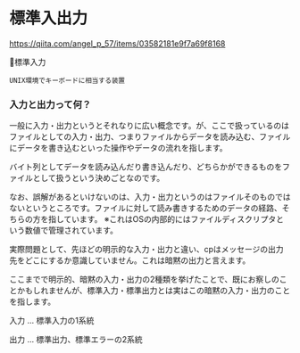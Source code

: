 # 標準入出力

https://qiita.com/angel_p_57/items/03582181e9f7a69f8168

標準入力
```
UNIX環境でキーボードに相当する装置
```


### 入力と出力って何？

一般に入力・出力というとそれなりに広い概念です。が、ここで扱っているのはファイルとしての入力・出力、つまりファイルからデータを読み込む、ファイルにデータを書き込むといった操作やデータの流れを指します。

バイト列としてデータを読み込んだり書き込んだり、どちらかができるものをファイルとして扱うという決めごとなのです。

なお、誤解があるといけないのは、入力・出力というのはファイルそのものではないというところです。ファイルに対して読み書きするためのデータの経路、そちらの方を指しています。
※これはOSの内部的にはファイルディスクリプタという数値で管理されています。

実際問題として、先ほどの明示的な入力・出力と違い、cpはメッセージの出力先をどこにするか意識していません。これは暗黙の出力と言えます。

ここまでで明示的、暗黙の入力・出力の2種類を挙げたことで、既にお察しのことかもしれませんが、標準入力・標準出力とは実はこの暗黙の入力・出力のことを指します。

入力 … 標準入力の1系統

出力 … 標準出力、標準エラーの2系統
